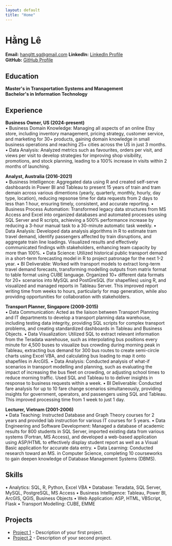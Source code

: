 ```yaml
---
layout: default
title: "Home"
---
```

# Hằng Lê
**Email:** [hangltt.sg@gmail.com](hangltt.sg@gmail.com)
**LinkedIn:** [LinkedIn Profile](https://www.linkedin.com/in/hangleus/)  
**GitHub:** [GitHub Profile](https://github.com/hanglttAU)

## Education
**Master's in Transportation Systems and Management**  
**Bachelor's in Information Technology**

## Experience
**Business Owner, US (2024-present)**  
•	Business Domain Knowledge: Managing all aspects of an online Etsy store, including inventory management, pricing strategy, customer service, and marketing for 30+ products, gaining domain knowledge in small business operations and reaching 25+ cities across the US in just 3 months. 
•	Data Analysis: Analyzed metrics such as favourites, orders per visit, and views per visit to develop strategies for improving shop visibility, promotions, and stock planning, leading to a 100% increase in visits within 2 months of launching. 

**Analyst, Australia (2016-2021)**  
•	Business Intelligence: Aggregated data using R and created self-serve dashboards in Power BI and Tableau to present 15 years of train and tram demain across various dimentions (yearly, quarterly, monthly, hourly, day type, location), reducing repsonse time for data requests from 2 days to less than 1 hour, ensuring timely, consistent, and accurate reporting. 
•	Business Process Automation: Transformed legacy data structures from MS Access and Excel into organized databases and automated processes using SQL Server and R scripts, achieving a 500% performance increase by reducing a 3-hour manual task to a 30-minute automatic task weekly.
•	Data Analysis: Developed data analysis algorithms in R to estimate tram travel demand, identify passengers affected by train disruptions, and aggregate train line loadings. Visualized results and effectively communicated findings with stakeholders, enhancing team capacity by more than 100%. 
•	Data Science: Utilized historical public transport demand in a short-term forecasting model in R to project patronage for the next 1-2 year. 
•	BI Deliverable: Worked with transport models to extract long-term travel demand forecasts, transforming modelling outputs from matrix format to table format using CUBE language. Organized 10+ different data formats for 20+ scenarios into MySQL and PostGreSQL (for shapefiles) using R, and visualized and managed reports in Tableau Server. This improved report writing time from weeks to hours, particularly for map generation, while also providing opportunities for collaboration with stakeholders. 

**Transport Planner, Singapore (2009-2015)**  
•	Data Communication: Acted as the liaison between Transport Planning and IT departments to develop a transport planning data warehouse, including testing data integrity, providing SQL scripts for complex transport problems, and creating standardized dashboards in Tableau and Business Objects. 
•	Data Visualization: Utilized SQL to extract relevant information from the Teradata warehouse, such as interpolating bus positions every minute for 4,500 buses to visualize bus crowding during  morning peak in Tableau, extracting bus demand for 300 bus routes to create semi-circle charts using Excel VBA, and calculating bus loading to map it onto shapefiles in ArcGIS. 
•	Data Analysis: Conducted analysis of what-if scenarios in transport modelling and planning, such as evaluating the impact of increasing the bus fleet on crowding, or adjusting school times to reduce morning traffic. Used SQL and Tableau to to deliver insights in response to business requests within a week. 
•	BI Deliverable: Conducted fare analysis for up to 10 fare change scenarios simultaneously, providing insights for government, operators, and passengers using SQL and Tableau. This improved processing time from 1 week to just 1 day. 

**Lecturer, Vietnam (2001-2006)**  
•	Data Teaching: Instructed Database and Graph Theory courses for 2 years and provided lab instruction for various IT courses for 5 years. 
•	Data Engineering and Software Development: Managed a database of academic results for 800 students in SQL Server, imported existing data from various systems (Fortran, MS Access), and developed a web-based application using ASP/HTML to effectively display student report as well as a Visual Basic application for accurate data entry. 
•	Data Learning: Conducted research toward an MS. in Computer Science, completing 10 courseworks to gain deepen knowledge of Database Management Systems (DBMS). 

## Skills
•	Analytics: SQL, R, Python, Excel VBA
•	Database: Teradata, SQL Server, MySQL, PostgreSQL, MS Access
•	Business Intelligence: Tableau, Power BI, ArcGIS, QGIS, Business Objects
•	Web Application: ASP, HTML, VBScript, Flask
•	Transport Modelling: CUBE, EMME

## Projects
- [Project 1](project-link) - Description of your first project.
- [Project 2](project-link) - Description of your second project.
